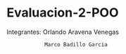 # Evaluacion-2-POO

Integrantes:
                Orlando Aravena Venegas

                Marco Badillo Garcia   

                           

                
